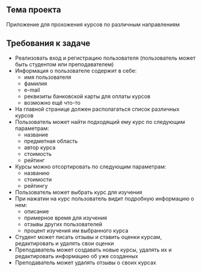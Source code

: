 ## Тема проекта
Приложение для прохожения курсов по различным направлениям
## Требования к задаче
* Реализовать вход и регистрацию пользователя (пользователь может быть студентом или преподавателем)
* Информация о пользователе содержит в себе:
	* имя пользователя
	* фамилия
	* e-mail
	* реквизиты банковской карты для оплаты курсов
	* возможно ещё что-то
* На главной странице должен располагаться список различных курсов
* Пользователь может найти подходящий ему курс по следующим параметрам:
	* название
	* предметная область
	* автор курса
	* стоимость
	* рейтинг
* Курсы можно отсортировать по следующим параметрам:
	* названию
	* стоимости
	* рейтингу
* Пользователь может выбрать курс для изучения
* При нажатии на курс пользователь видит подробную информацию о нем:
	* описание
	* примерное время для изучения
	* отзывы других пользователей
	* процент изучения им выбранного курса
* Студент может писать отзывы и ставить оценки курсам, редактировать и удалять свои оценки
* Преподаватель может создавать новые курсы, удалять их и редактировать информацию об уже созданных
* Преподаватель может удалять отзывы о своих курсах
